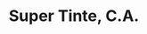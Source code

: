---
title: "Super Tinte, C.A."
url: /ciudad-guayana-puerto-ordaz/super-tinte-c-a/
shop: suministros de peluquería
---